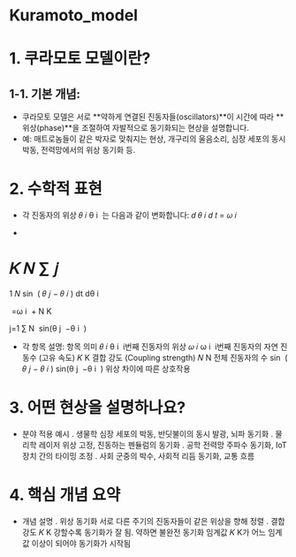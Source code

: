 # Kuramoto_model

# 1. 쿠라모토 모델이란?
## 1-1. 기본 개념:
- 쿠라모토 모델은 서로 **약하게 연결된 진동자들(oscillators)**이 시간에 따라 **위상(phase)**을 조절하여 자발적으로 동기화되는 현상을 설명합니다.
- 예: 매트로놈들이 같은 박자로 맞춰지는 현상, 개구리의 울음소리, 심장 세포의 동시 박동, 전력망에서의 위상 동기화 등.

# 2. 수학적 표현
- 각 진동자의 위상 
𝜃
𝑖
θ 
i
​
 는 다음과 같이 변화합니다:
𝑑
𝜃
𝑖
𝑑
𝑡
=
𝜔
𝑖
+
𝐾
𝑁
∑
𝑗
=
1
𝑁
sin
⁡
(
𝜃
𝑗
−
𝜃
𝑖
)
dt
dθ 
i
​
 
​
 =ω 
i
​
 + 
N
K
​
  
j=1
∑
N
​
 sin(θ 
j
​
 −θ 
i
​
 )
- 각 항목 설명:
항목	의미
𝜃
𝑖
θ 
i
​
 	i번째 진동자의 위상
𝜔
𝑖
ω 
i
​
 	i번째 진동자의 자연 진동수 (고유 속도)
𝐾
K	결합 강도 (Coupling strength)
𝑁
N	전체 진동자의 수
sin
⁡
(
𝜃
𝑗
−
𝜃
𝑖
)
sin(θ 
j
​
 −θ 
i
​
 )	위상 차이에 따른 상호작용
  

# 3. 어떤 현상을 설명하나요?
- 분야	적용 예시
. 생물학	심장 세포의 박동, 반딧불이의 동시 발광, 뇌파 동기화
. 물리학	레이저 위상 고정, 진동하는 펜듈럼의 동기화
. 공학	전력망 주파수 동기화, IoT 장치 간의 타이밍 조정
. 사회	군중의 박수, 사회적 리듬 동기화, 교통 흐름

# 4. 핵심 개념 요약
- 개념	설명
. 위상 동기화	서로 다른 주기의 진동자들이 같은 위상을 향해 정렬
. 결합 강도 𝐾
K	강할수록 동기화가 잘 됨. 약하면 불완전 동기화
임계값	
𝐾
K가 어느 임계값 이상이 되어야 동기화가 시작됨

